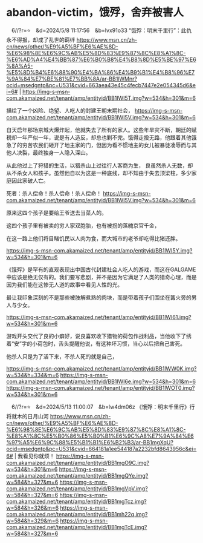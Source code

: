 # abandon-victim，饿殍，舍弃被害人
　6//?r=⭐　&d=2024/5/8 11:17:56　&b=lvx91o33
“饿殍：明末千里行”：此仇永不得报，却成了乱世的羁绊
https://www.msn.cn/zh-cn/news/other/%E9%A5%BF%E6%AE%8D-%E6%98%8E%E6%9C%AB%E5%8D%83%E9%87%8C%E8%A1%8C-%E6%AD%A4%E4%BB%87%E6%B0%B8%E4%B8%8D%E5%BE%97%E6%8A%A5-%E5%8D%B4%E6%88%90%E4%BA%86%E4%B9%B1%E4%B8%96%E7%9A%84%E7%BE%81%E7%BB%8A/ar-BB1lWMnr?ocid=msedgntp&pc=U531&cvid=663aea43e45c4fecb7447e2e054345d6&ei=6#
|
https://img-s-msn-com.akamaized.net/tenant/amp/entityid/BB1lWI5T.img?w=534&h=301&m=6

描绘了一个凶险、绝望、人吃人的封建王朝末期社会，
https://img-s-msn-com.akamaized.net/tenant/amp/entityid/BB1lWI5V.img?w=534&h=301&m=6

自天启年那场京城大爆炸起，他就失去了所有的家人。这些年旱灾不断，朝廷的赋税却一年严似一年，说是有人造反，却总也剿不完。饿得走投无路，他跟着其他饿急了的穷苦农民们砸开了地主家的门，但因为看不惯地主的女儿被暴徒凌辱而与其他人决裂，最终独身一人隐入深山。

从此他过上了狩猎的生活，以猎杀山上过往行人客商为生，
良虽然杀人无数，却从不杀女人和孩子。虽然他自以为这是一种底线，却不知由于失去顶梁柱，多少家庭因此家破人亡。

死者：杀人偿命！杀人偿命！杀人偿命！
https://img-s-msn-com.akamaized.net/tenant/amp/entityid/BB1lWI5V.img?w=534&h=301&m=6

原来这四个孩子是要给王爷送去当菜人的。

这四个孩子里有被卖的穷人家双胞胎，也有被拐的落魄京官千金，

在这一路上他们将目睹饥民以人肉为食，而大城市的老爷却吃得比猪还胖。

https://img-s-msn-com.akamaized.net/tenant/amp/entityid/BB1lWI5Y.img?w=534&h=301&m=6

《饿殍》是罕有的直观表现出中国古代封建社会人吃人的游戏，而这在GALGAME中应该是绝无仅有的。我们要写悲剧，并不是因为它满足了人类的猎奇心理，而是因为我们能在这惨无人道的故事中看见人性的光。

最让我印象深刻的不是那些被肢解煮熟的肉块，而是带着孩子们围坐在篝火旁的男人与少女。

https://img-s-msn-com.akamaized.net/tenant/amp/entityid/BB1lWI61.img?w=534&h=301&m=6

游戏开头交代了良的小癖好，说良喜欢收下猎物的荷包作战利品，当他收下了绣着“安”字的小荷包时，舌头提醒他说，有这种坏习惯，当心以后把自己害死。

他杀人只是为了活下来，不杀人死的就是自己，

https://img-s-msn-com.akamaized.net/tenant/amp/entityid/BB1lWW0K.img?w=534&h=334&m=6
https://img-s-msn-com.akamaized.net/tenant/amp/entityid/BB1lWI6e.img?w=534&h=301&m=6
https://img-s-msn-com.akamaized.net/tenant/amp/entityid/BB1lWOT0.img?w=534&h=301&m=6

　6//?r=⭐　&d=2024/5/13 11:00:07　&b=lw4dm06z
《饿殍：明末千里行》行将就木的日月山河
https://www.msn.cn/zh-cn/news/other/%E9%A5%BF%E6%AE%8D-%E6%98%8E%E6%9C%AB%E5%8D%83%E9%87%8C%E8%A1%8C-%E8%A1%8C%E5%B0%86%E5%B0%B1%E6%9C%A8%E7%9A%84%E6%97%A5%E6%9C%88%E5%B1%B1%E6%B2%B3/ar-BB1mgXqU?ocid=msedgntp&pc=U531&cvid=664181a1ee544187a2232bfd8643956c&ei=6#
|
我看见你就烦！
https://img-s-msn-com.akamaized.net/tenant/amp/entityid/BB1mgO9C.img?w=534&h=301&m=6
https://img-s-msn-com.akamaized.net/tenant/amp/entityid/BB1mgQYe.img?w=584&h=327&m=6
https://img-s-msn-com.akamaized.net/tenant/amp/entityid/BB1mgVpV.img?w=584&h=327&m=6
https://img-s-msn-com.akamaized.net/tenant/amp/entityid/BB1mgTcz.img?w=584&h=326&m=6
https://img-s-msn-com.akamaized.net/tenant/amp/entityid/BB1mh22q.img?w=584&h=329&m=6
https://img-s-msn-com.akamaized.net/tenant/amp/entityid/BB1mgTcE.img?w=584&h=327&m=6

